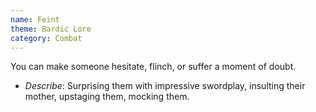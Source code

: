 ```yaml
---
name: Feint
theme: Bardic Lore
category: Combat
---
```


You can make someone hesitate, flinch, or suffer a moment of doubt. 

* *Describe*: Surprising them with impressive swordplay, insulting their mother, upstaging them, mocking them.